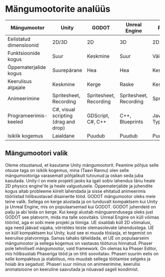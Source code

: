 # Mängumootorite analüüs

|Mängumootor   |Unity   |GODOT   |Unreal Engine |Phaser  |
|---|---|---|---|---|
|Eelistatud dimensioonid |2D/3D |2D |3D |2D |
|Funktsioonide kogus |Suur |Keskmine |Suur |Väike |
|Õppematerjalide kogus |Suurepärane |Hea |Hea |Keskpärane |
|Keerulisus algajale |Keskmine |Kerge |Raske |Keskmine |
|Animeerimine |Spritesheet, Recording |Spritesheet, Recording |Spritesheet, Recording |Spritesheet |
|Programeerimis-keeled |C#, visual scripting (drag and drop) |GDScript, C#, C++ |C++, Blueprints |Javascript, Typescript |
|Isiklik kogemus |Laialdane |Puudub |Puudub |Puudub |


## Mängumootori valik

  Oleme otsustanud, et kasutame Unity mängumootorit. Peamine põhjus selle otsuse taga on isiklik kogemus, mina (Taavi Rannu) olen selle mängumootoriga varasemalt põhjalikult tutvunud ja oskan seda juba kasutada. Unity-l on meie projekti jaoks ka igati sobiv lahendus tänu heale 2D physics engine'ile ja heale valgustusele. Õppematerjalide ja juhendite kogus aitab probleeme kiirelt lahendada ja sisse ehitatud animeerimis tööriistad hõlbsustavad disainerite tööd.
  GODOT mängumootor oleks meie teine valik. Sellega on kerge alustada ja on tunduvalt kompaktsem kui Unity ja Unreal Engine, mis on populaarsemad kui GODOT. GODOT juhendeid on palju ja abi leida on kerge. Kui keegi alustab mänguarendusega oleks just GODOT see platvorm, mida ma talle soovitaks.
  Unreal Engine on küll võimas tööriist, aga ei sobi meie projeki ja tiimiga. UE sisaldab küll 2D võimalusi, aga need jäävad vajaka, võrreldes teiste olemasolevate lahendustega. UE on küll kompaktsem kui Unity, kuid see ei muuda tõsiasja, et tegemist on keerulise platvormiga. Samas tahaks täheldada, et UE on populaarseim mängumootor ja sellega kogemus on vastavas tööturus hinnatud.
  Phaser pole tehniliselt mängumootor, vaid framework. On olemas ka Phaser Editor, mis hõlbsustab Phaseriga tööd ja on tihti soovitatav. Phaseri suurim eelis on selle kompaktsus ja stabiilsus, mis muudab sellega töötamise selgeks ja hoiab ära segadust. Phaseri suur miinus on animeerimine, keerulisi animatsioone on keeruline saavutada ja nõuavad sageli koodimist.
